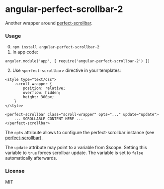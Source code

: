 # angular-perfect-scrollbar-2
Another wrapper around [perfect-scrollbar](https://github.com/noraesae/perfect-scrollbar).

### Usage
0. `npm install angular-perfect-scrollbar-2`
1. In app code:
```
angular.module('app', [ require('angular-perfect-scrollbar-2') ])
```
2. Use `<perfect-scrollbar>` directive in your templates:
```
<style type="text/css">
	.scroll-wrapper {
		position: relative;
		overflow: hidden;
		height: 300px;
	}
</style>

<perfect-scrollbar class="scroll-wrapper" opts="..." update="update">
	... SCROLLABLE CONTENT HERE ...
</perfect-scrollbar>
```

The `opts` attribute allows to configure the perfect-scrollbar instance
(see [perfect-scrollbar](https://github.com/noraesae/perfect-scrollbar)).

The `update` attribute may point to a variable from $scope. Setting this variable to
`true` forces scrollbar update. The variable is set to `false` automatically afterwards.

### License
MIT
